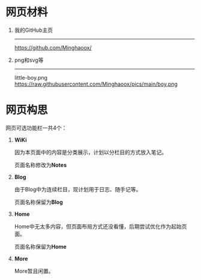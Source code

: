 # 网页材料

1. 我的GitHub主页

   ------

   https://github.com/Minghaoox/

2. png和svg等

   ------

   little-boy.png  https://raw.githubusercontent.com/Minghaoox/pics/main/boy.png





# 网页构思

网页可选功能栏一共4个：

1. **WiKi**

   因为本页面中的内容是分类展示，计划以分栏目的方式放入笔记。

   页面名称修改为**Notes**

2. **Blog**

   由于Blog中为连续栏目，现计划用于日志、随手记等。

   页面名称保留为**Blog**

3. **Home**

   Home中无太多内容，但页面布局方式还没看懂，后期尝试优化作为起始页面。

   页面名称保留为**Home**

4. **More**

   More暂且闲置。



